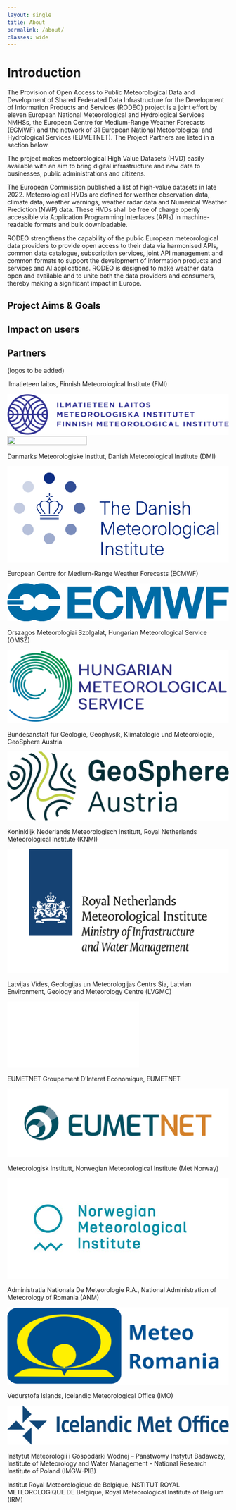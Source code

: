 ```yaml
---
layout: single
title: About
permalink: /about/
classes: wide
---
```


# Introduction

The Provision of Open Access to Public Meteorological Data and Development of Shared Federated Data Infrastructure for the Development of Information Products and
Services (RODEO) project is a joint effort by eleven European National Meteorological and Hydrological Services NMHSs, the European Centre for Medium-Range Weather
Forecasts (ECMWF) and the network of 31 European National Meteorological and Hydrological Services (EUMETNET). The Project Partners are listed in a section below. 

The project makes meteorological High Value Datasets (HVD) easily available with an aim to bring digital infrastructure and new data to businesses, public 
administrations and citizens. 

The European Commission published a list of high-value datasets in late 2022. Meteorological HVDs are defined for weather observation data, climate data, weather 
warnings, weather radar data and Numerical Weather Prediction (NWP) data. These HVDs shall be free of charge openly accessible via Application Programming Interfaces 
(APIs) in machine-readable formats and bulk downloadable.

RODEO strengthens the capability of the public European meteorological data providers to provide open access to their data via harmonised APIs, common data
catalogue, subscription services, joint API management and common formats to support the development of information products and services and AI applications. RODEO is
designed to make weather data open and available and to unite both the data providers and consumers, thereby making a significant impact in Europe. 

## Project Aims & Goals

## Impact on users

## Partners

(logos to be added)

Ilmatieteen laitos, Finnish Meteorological Institute (FMI)

![FMI logo](/assets/images/il-logo-fi-se-en-rgb-1860x345px.png "FMI logo")
      <img src="FMI logo" width="60%" height="80%">

Danmarks Meteorologiske Institut, Danish Meteorological Institute (DMI)

![DMI logo](/assets/images/DMI_RGB_UK.png "DMI logo")

European Centre for Medium-Range Weather Forecasts (ECMWF)

![ECMWF logo](/assets/images/ECMWF_Master_Logo_RGB_nostrap.png "ECMWF logo")

Orszagos Meteorologiai Szolgalat, Hungarian Meteorological Service (OMSZ)

![OMSZ logo](/assets/images/OMSZ_Logo.png "OMSZ logo")

Bundesanstalt für Geologie, Geophysik, Klimatologie und Meteorologie, GeoSphere Austria

![Geosphere logo](/assets/images/GeoSphereAustria_Basislogo_Positiv_RGB_XL.jpg "Geosphere logo")

Koninklijk Nederlands Meteorologisch Institutt, Royal Netherlands Meteorological Institute (KNMI)

![KNMI logo](/assets/images/IW_KNMI_Logo_online_ex_pos_en.png "KNMI logo")

Latvijas Vides, Geologijas un Meteorologijas Centrs Sia, Latvian Environment, Geology and Meteorology Centre (LVGMC)

![Latvia logo](/assets/images/LEGMC_Latvia_logo.pdf "Latvia logo")

EUMETNET Groupement D’Interet Economique, EUMETNET

![EUMETNET logo](/assets/images/EUMETNETLogo_FullColourHorizontal.jpg "EUMETNET logo")

Meteorologisk Institutt, Norwegian Meteorological Institute (Met Norway)

![MetNo logo](/assets/images/MetNorway_RGB_Horisontal_ENG.jpg "MetNo logo")

Administratia Nationala De Meteorologie R.A., National Administration of Meteorology of Romania (ANM)

![ANM logo](/assets/images/ANM_logo_horizontal.svg "ANM logo")

Vedurstofa Islands, Icelandic Meteorological Office (IMO)

![IMO logo](/assets/images/IMO-Logo-EN-01-Blue.png "IMO logo")

Instytut Meteorologii i Gospodarki Wodnej – Państwowy Instytut Badawczy, Institute of Meteorology and Water Management - National Research Institute of Poland (IMGW-PIB)

Institut Royal Meteorologique de Belgique, NSTITUT ROYAL METEOROLOGIQUE DE Belgique, Royal Meteorological Institute of Belgium (IRM)

